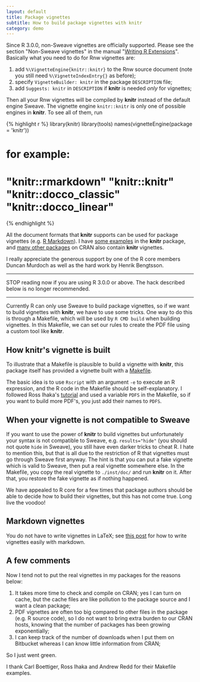```yaml
---
layout: default
title: Package vignettes
subtitle: How to build package vignettes with knitr
category: demo
---
```


Since R 3.0.0, non-Sweave vignettes are officially supported. Please see the
section "Non-Sweave vignettes" in the manual "[Writing R
Extensions](http://cran.r-project.org/doc/manuals/r-devel/R-exts.html#Non_002dSweave-vignettes)".
Basically what you need to do for Rnw vignettes are:

1. add `%\VignetteEngine{knitr::knitr}` to the Rnw source document (note you still need `%\VignetteIndexEntry{}` as before);
1. specify `VignetteBuilder: knitr` in the package `DESCRIPTION` file;
1. add `Suggests: knitr` in `DESCRIPTION` if **knitr** is needed _only_ for vignettes;

Then all your Rnw vignettes will be compiled by **knitr** instead of the
default engine Sweave. The vignette engine `knitr::knitr` is only one of
possible engines in **knitr**. To see all of them, run

{% highlight r %}
library(knitr)
library(tools)
names(vignetteEngine(package = 'knitr'))
# for example:
# "knitr::rmarkdown" "knitr::knitr" "knitr::docco_classic" "knitr::docco_linear"
{% endhighlight %}

All the document formats that **knitr** supports can be used for package
vignettes (e.g. [R
Markdown](http://www.rstudio.com/ide/docs/authoring/using_markdown)). I have
[some examples](https://github.com/yihui/knitr/blob/master/vignettes/) in
the **knitr** package, and [many other
packages](https://gist.github.com/yihui/7698648) on CRAN also contain
**knitr** vignettes.

I really appreciate the generous support by one of the R core members Duncan
Murdoch as well as the hard work by Henrik Bengtsson.

---

STOP reading now if you are using R 3.0.0 or above. The hack described below
is no longer recommended.

---

Currently R can only use Sweave to build package vignettes, so if we want to
build vignettes with **knitr**, we have to use some tricks. One way to do
this is through a Makefile, which will be used by `R CMD build` when
building vignettes. In this Makefile, we can set our rules to create the PDF
file using a custom tool like **knitr**.

## How knitr's vignette is built

To illustrate that a Makefile is plausible to build a vignette with **knitr**,
this package itself has provided a vignette built with a
[Makefile](https://github.com/yihui/knitr/blob/7eb34104/inst/doc/Makefile).

The basic idea is to use `Rscript` with an argument `-e` to execute an R
expression, and the R code in the Makefile should be self-explanatory. I
followed Ross Ihaka's
[tutorial](http://www.stat.auckland.ac.nz/~stat782/downloads/make-tutorial.pdf)
and used a variable `PDFS` in the Makefile, so if you want to build more
PDF's, you just add their names to `PDFS`.

## When your vignette is not compatible to Sweave

If you want to use the power of **knitr** to build vignettes but
unfortunately your syntax is not compatible to Sweave, e.g. `results="hide"`
(you should not quote `hide` in Sweave), you still have even darker tricks
to cheat R. I hate to mention this, but that is all due to the restriction
of R that vignettes must go through Sweave first anyway. The hint is that
you can put a fake vignette which is valid to Sweave, then put a real
vignette somewhere else. In the Makefile, you copy the real vignette to
`./inst/doc/` and run **knitr** on it. After that, you restore the fake
vignette as if nothing happened.

We have appealed to R core for a few times that package authors should be
able to decide how to build their vignettes, but this has not come true.
Long live the voodoo!

## Markdown vignettes

You do not have to write vignettes in LaTeX; see [this
post](/en/2012/09/r-package-markdown-vignettes/) for how to write vignettes
easily with markdown.

## A few comments

Now I tend not to put the real vignettes in my packages for the reasons below:

1. It takes more time to check and compile on CRAN; yes I can turn on cache,
  but the cache files are like pollution to the package source and I want a
  clean package;
1. PDF vignettes are often too big compared to other files in the package
 (e.g. R source code), so I do not want to bring extra burden to our CRAN
 hosts, knowing that the number of packages has been growing exponentially;
1. I can keep track of the number of downloads when I put them on Bitbucket
  whereas I can know little information from CRAN;

So I just went green.

I thank Carl Boettiger, Ross Ihaka and Andrew Redd for their Makefile examples.
